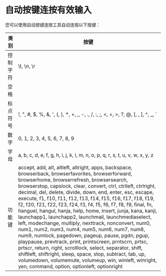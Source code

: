 # 自动按键连按有效输入

您可以使用自动按键连按工具自动连按以下按键：

| 类别     | 按键                                                                                                                                                                                                                                                                                                                                                                                                                                                                                                                                                                                                                                                                                                                                                                                                                                                                                                                                                                                                 |
| -------- | ---------------------------------------------------------------------------------------------------------------------------------------------------------------------------------------------------------------------------------------------------------------------------------------------------------------------------------------------------------------------------------------------------------------------------------------------------------------------------------------------------------------------------------------------------------------------------------------------------------------------------------------------------------------------------------------------------------------------------------------------------------------------------------------------------------------------------------------------------------------------------------------------------------------------------------------------------------------------------------------------------- |
| 控制字符 | \t, \n, \r                                                                                                                                                                                                                                                                                                                                                                                                                                                                                                                                                                                                                                                                                                                                                                                                                                                                                                                                                                                           |
| 空格     |                                                                                                                                                                                                                                                                                                                                                                                                                                                                                                                                                                                                                                                                                                                                                                                                                                                                                                                                                                                                      |
| 标点符号 | !, ", #, $, %, &, ', (, ), *, +, ,, -, ., /, :, ;, <, =, >, ?, @, [, , ], ^, _, `                                                                                                                                                                                                                                                                                                                                                                                                                                                                                                                                                                                                                                                                                                                                                                                                                                                                                                                    |
| 数字     | 0, 1, 2, 3, 4, 5, 6, 7, 8, 9                                                                                                                                                                                                                                                                                                                                                                                                                                                                                                                                                                                                                                                                                                                                                                                                                                                                                                                                                                         |
| 字母     | a, b, c, d, e, f, g, h, i, j, k, l, m, n, o, p, q, r, s, t, u, v, w, x, y, z                                                                                                                                                                                                                                                                                                                                                                                                                                                                                                                                                                                                                                                                                                                                                                                                                                                                                                                         |
| 功能键   | accept, add, alt, altleft, altright, apps, backspace, browserback, browserfavorites, browserforward, browserhome, browserrefresh, browsersearch, browserstop, capslock, clear, convert, ctrl, ctrlleft, ctrlright, decimal, del, delete, divide, down, end, enter, esc, escape, execute, f1, f10, f11, f12, f13, f14, f15, f16, f17, f18, f19, f2, f20, f21, f22, f23, f24, f3, f4, f5, f6, f7, f8, f9, final, fn, hanguel, hangul, hanja, help, home, insert, junja, kana, kanji, launchapp1, launchapp2, launchmail, launchmediaselect, left, modechange, multiply, nexttrack, nonconvert, num0, num1, num2, num3, num4, num5, num6, num7, num8, num9, numlock, pagedown, pageup, pause, pgdn, pgup, playpause, prevtrack, print, printscreen, prntscrn, prtsc, prtscr, return, right, scrolllock, select, separator, shift, shiftleft, shiftright, sleep, space, stop, subtract, tab, up, volumedown, volumemute, volumeup, win, winleft, winright, yen, command, option, optionleft, optionright |

